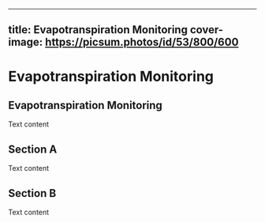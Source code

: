 
---
title: Evapotranspiration Monitoring
cover-image: https://picsum.photos/id/53/800/600
---

# Evapotranspiration Monitoring <!--{ as="video" mode="hero" src="https://dlmultimedia.esa.int/download/public/videos/2023/06/010/2306_010_AR_EN.mp4" }-->

## Evapotranspiration Monitoring

Text content

## Section A
Text content

## Section B
Text content
        